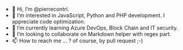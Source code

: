 - 👋 Hi, I’m @pierrecontri.
- 👀 I’m interested in JavaScript, Python and PHP development. I appreciate code optimization.
- 🌱 I’m currently learning Azure DevOps, Block Chain and IT security.
- 💞️ I’m looking to collaborate on Markdown helper with regex part.
- 📫 How to reach me ... ? of course, by pull request ;-)

<!---
pierrecontri/pierrecontri is a ✨ special ✨ repository because its `README.md` (this file) appears on your GitHub profile.
You can click the Preview link to take a look at your changes.
--->

